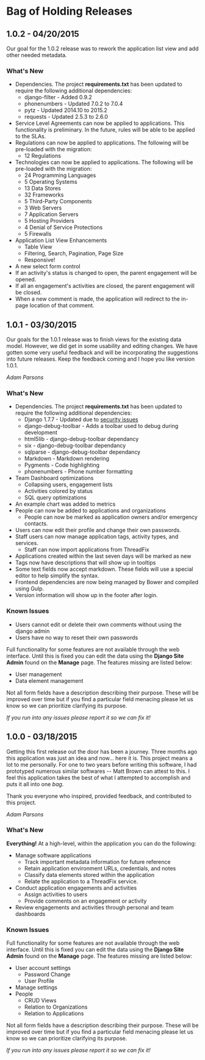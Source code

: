 # Bag of Holding Releases

## 1.0.2 - 04/20/2015

Our goal for the 1.0.2 release was to rework the application list view and add other needed metadata.

### What's New

* Dependencies. The project **requirements.txt** has been updated to require the following additional dependencies:
    * django-filter - Added 0.9.2
    * phonenumbers - Updated 7.0.2 to 7.0.4
    * pytz - Updated 2014.10 to 2015.2
    * requests - Updated 2.5.3 to 2.6.0
* Service Level Agreements can now be applied to applications. This functionality is preliminary. In the future, rules will be able to be applied to the SLAs.
* Regulations can now be applied to applications. The following will be pre-loaded with the migration:
    * 12 Regulations
* Technologies can now be applied to applications. The following will be pre-loaded with the migration:
    * 24 Programming Languages
    * 5 Operating Systems
    * 13 Data Stores
    * 32 Frameworks
    * 5 Third-Party Components
    * 3 Web Servers
    * 7 Application Servers
    * 5 Hosting Providers
    * 4 Denial of Service Protections
    * 5 Firewalls
* Application List View Enhancements
    * Table View
    * Filtering, Search, Pagination, Page Size
    * Responsive!
* A new select form control
* If an activity's status is changed to open, the parent engagement will be opened.
* If all an engagement's activities are closed, the parent engagement will be closed.
* When a new comment is made, the application will redirect to the in-page location of that comment.

## 1.0.1 - 03/30/2015

Our goals for the 1.0.1 release was to finish views for the existing data model. However, we did get in some usability and editing changes. We have gotten some very useful feedback and will be incorporating the suggestions into future releases. Keep the feedback coming and I hope you like version 1.0.1.

*Adam Parsons*

### What's New

* Dependencies. The project **requirements.txt** has been updated to require the following additional dependencies:
    * Django 1.7.7 - Updated due to [security issues](https://www.djangoproject.com/weblog/2015/mar/18/security-releases/)
    * django-debug-toolbar - Adds a toolbar used to debug during development
    * html5lib - django-debug-toolbar dependancy
    * six - django-debug-toolbar dependancy
    * sqlparse - django-debug-toolbar dependancy
    * Markdown - Markdown rendering
    * Pygments - Code highlighting
    * phonenumbers - Phone number formatting
* Team Dashboard optimizations
    * Collapsing users, engagement lists
    * Activities colored by status
    * SQL query optimizations
* An example chart was added to metrics
* People can now be added to applications and organizations
    * People can now be marked as application owners and/or emergency contacts.
* Users can now edit their profile and change their own passwords.
* Staff users can now manage application tags, activity types, and services.
    * Staff can now import applications from ThreadFix
* Applications created within the last seven days will be marked as new
* Tags now have descriptions that will show up in tooltips
* Some text fields now accept markdown. These fields will use a special editor to help simplify the syntax.
* Frontend dependencies are now being managed by Bower and compiled using Gulp.
* Version information will show up in the footer after login.

### Known Issues

* Users cannot edit or delete their own comments without using the django admin
* Users have no way to reset their own passwords

Full functionality for some features are not available through the web interface. Until this is fixed you can edit the data using the **Django Site Admin** found on the **Manage** page. The features missing are listed below:

* User management
* Data element management

Not all form fields have a description describing their purpose. These will be improved over time but if you find a particular field menacing please let us know so we can prioritize clarifying its purpose.

*If you run into any issues please report it so we can fix it!*


## 1.0.0 - 03/18/2015

Getting this first release out the door has been a journey. Three months ago this application was just an idea and now... here it is. This project means a lot to me personally. For one to two years before writing this software, I had prototyped numerous similar softwares -- Matt Brown can attest to this. I feel this application takes the best of what I attempted to accomplish and puts it all into one *bag*.

Thank you everyone who inspired, provided feedback, and contributed to this project.

*Adam Parsons*

### What's New

**Everything!** At a high-level, within the application you can do the following:

  * Manage software applications
    * Track important metadata information for future reference
    * Retain application environment URLs, credentials, and notes
    * Classify data elements stored within the application
    * Relate the application to a ThreadFix service.
  * Conduct application engagements and activities
    * Assign activities to users
    * Provide comments on an engagement or activity
  * Review engagements and activities through personal and team dashboards

### Known Issues

Full functionality for some features are not available through the web interface. Until this is fixed you can edit the data using the **Django Site Admin** found on the **Manage** page. The features missing are listed below:

  * User account settings
    * Password Change
    * User Profile
  * Manage settings
  * People
    * CRUD Views
    * Relation to Organizations
    * Relation to Applications

Not all form fields have a description describing their purpose. These will be improved over time but if you find a particular field menacing please let us know so we can prioritize clarifying its purpose.

*If you run into any issues please report it so we can fix it!*
